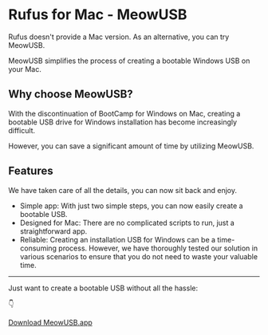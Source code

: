 # Rufus for Mac - MeowUSB

Rufus doesn't provide a Mac version. As an alternative, you can try MeowUSB.

MeowUSB simplifies the process of creating a bootable Windows USB on your Mac.

## Why choose MeowUSB?

With the discontinuation of BootCamp for Windows on Mac, creating a bootable USB drive for Windows installation has become increasingly difficult.

However, you can save a significant amount of time by utilizing MeowUSB.

## Features
We have taken care of all the details, you can now sit back and enjoy.

- Simple app: With just two simple steps, you can now easily create a bootable USB.
- Designed for Mac: There are no complicated scripts to run, just a straightforward app.
- Reliable: Creating an installation USB for Windows can be a time-consuming process. However, we have thoroughly tested our solution in various scenarios to ensure that you do not need to waste your valuable time.

----

Just want to create a bootable USB without all the hassle:

👇

[Download MeowUSB.app](https://bit.ly/48FXhU2)